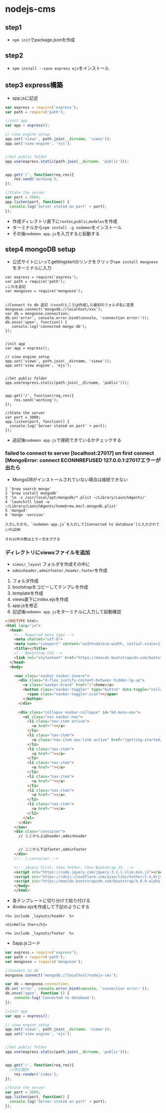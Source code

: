 # nodejs-cms



## step1
- `npm init`でpackage.jsonを作成


## step2
- `npm install --save express ejs`をインストール

## step3 express構築
- app.jsに記述

```app.js
var express = require('express');
var path = require('path');

//init app
var app = express();

// view engine setup
app.set('views', path.join(__dirname, 'views'));
app.set('view engine', 'ejs');


//Set public folder
app.use(express.static(path.join(__dirname, 'public')));


app.get('/', function(req,res){
    res.send('working');
});

//State the server
var port = 3000;
app.listen(port, function() {
  console.log('Server stated on port' + port);
});

```

- 作成ディレクトリ直下に`routes`,`public`,`modeles`を作成
- ターミナルから`npm install -g nodemon`をインストール
- その後`nodemon app.js`を入力すると起動する


## step4 mongoDB setup
- 公式サイトにいってgettingstartのリンクをクリック`npm install mongoose`をターミナルに入力

```
var express = require('express');
var path = require('path');
↓これを追記
var mongoose = require('mongoose');


//Connect to db 追記 ※xxxのところは作成した最初のフォルダ名に変更
mongoose.connect('mongodb://localhost/xxx');
var db = mongoose.connection;
db.on('error', console.error.bind(console, 'connection error:'));
db.once('open', function() {
   console.log('connected mongo db');
});


/init app
var app = express();

// view engine setup
app.set('views', path.join(__dirname, 'views'));
app.set('view engine', 'ejs');


//Set public folder
app.use(express.static(path.join(__dirname, 'public')));


app.get('/', function(req,res){
    res.send('working');
});

//State the server
var port = 3000;
app.listen(port, function() {
  console.log('Server stated on port' + port);
});
```
- 追記後`nodemon app.js`で接続できているかチェックする


### failed to connect to server [localhost:27017] on first connect [MongoError: connect ECONNREFUSED 127.0.0.1:27017エラーが出たら
- MongoDBがインストールされていない場合は接続できない

```
1 `brew search mongo`
2 `brew install mongodb`
3 'ln -s /usr/local/opt/mongodb/*.plist ~/Library/LaunchAgents/'
4 'launchctl load -w ~/Library/LaunchAgents/homebrew.mxcl.mongodb.plist'
5 'mongod'
6 'mongo -version'

入力したのち、`nodemon app.js`を入力して[Connected to database']と入力されていればOK

それ以外の際はエラー文をググる
```

### ディレクトリにviewsファイルを追加
- `views/_layout` フォルダを作成その中に
- `adminheader,adminfooter,header,footer`を作成

1. フォルダ作成
2. bootstrapをコピーしてテンプレを作成
3. templateを作成
4. views直下にindex.ejsを作成
5. app.jsを修正
6. 記述後`nodemon app.js`をターミナルに入力して起動確認

```html
<!DOCTYPE html>
<html lang="ja">
  <head>
    <!-- Required meta tags -->
    <meta charset="utf-8">
    <meta name="viewport" content="width=device-width, initial-scale=1, shrink-to-fit=no">
    <title></title>
    <!-- Bootstrap CSS -->
    <link rel="stylesheet" href="https://maxcdn.bootstrapcdn.com/bootstrap/4.0.0-alpha.6/css/bootstrap.min.css">
  </head>
  <body>

    <nav class="navbar navbar-invere">
      <div class="d-flex justify-content-between hidden-lg-up">
        <a class="navbar-brand" href="/">home</a>
        <button class="navbar-toggler" type="button" data-toggle="collapse" data-target="#bd-main-nav" aria-controls="bd-main-nav" aria-expanded="false" aria-label="Toggle navigation">
          <span class="navbar-toggler-icon"></span>
        </button>
      </div>

      <div class="collapse navbar-collapse" id="bd-main-nav">
        <ul class="nav navbar-nav">
          <li class="nav-item active">
            <a href=""></a>
          </li>
          <li class="nav-item">
            <a class="nav-item nav-link active" href="/getting-started/introduction/" onclick="ga('send', 'event', 'Navbar', 'Community links', 'Docs');">Documentation</a>
          </li>
          <li class="nav-item">
            <a href=""></a>
          </li>
          <li class="nav-item">
            <a href=""></a>
          </li>
          <li class="nav-item">
            <a href=""></a>
          </li>
          <li class="nav-item">
            <a href=""></a>
          </li>
          <li class="nav-item">
            <a href=""></a>
          </li>
        </ul>
      </div>
    </nav>
    <div class="container">
      // ここから上はheader,adminheader


      // ここから下はfooter,adminfooter
    </div>
    <!-- /.container -->

    <!-- jQuery first, then Tether, then Bootstrap JS. -->
    <script src="https://code.jquery.com/jquery-3.1.1.slim.min.js"></script>
    <script src="https://cdnjs.cloudflare.com/ajax/libs/tether/1.4.0/js/tether.min.js"></script>
    <script src="https://maxcdn.bootstrapcdn.com/bootstrap/4.0.0-alpha.6/js/bootstrap.min.js"></script>
    </body>
    </html>

```
- 各テンプレートに切り分けて貼り付ける
- 4index.ejsを作成して下記のようにする

```ejs
<%= include _layouts/header  %>

<h1>Hello ther</h1>

<%= include _layouts/footer  %>

```
- 5app.jsコード

```javascript  
var express = require('express');
var path = require('path');
var mongoose = require('mongoose');

//Connect to db
mongoose.connect('mongodb://localhost/nodejs-cms');

var db = mongoose.connection;
db.on('error', console.error.bind(console, 'connection error:'));
db.once('open', function () {
    console.log('Connected to database');
});

//init app
var app = express();

// view engine setup
app.set('views', path.join(__dirname, 'views'));
app.set('view engine', 'ejs');


//Set public folder
app.use(express.static(path.join(__dirname, 'public')));


app.get('/', function(req,res){
  //修正箇所
    res.render('index');
});

//State the server
var port = 3000;
app.listen(port, function() {
  console.log('Server stated on port' + port);
});
```
